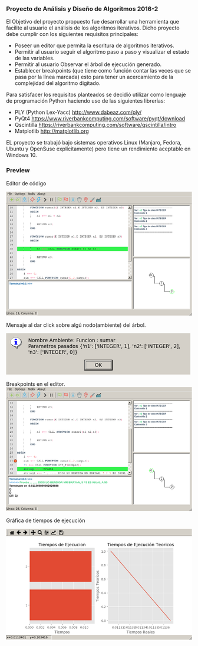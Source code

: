 ### Proyecto de Análisis y Diseño de Algoritmos 2016-2

El Objetivo del proyecto propuesto fue desarrollar una herramienta que facilite al usuario el análisis de los algoritmos iterativos. Dicho proyecto debe cumplir con los siguientes requisitos principales:

- Poseer un editor que permita la escritura de algoritmos iterativos.
- Permitir al usuario seguir el algoritmo paso a paso y visualizar el estado de las variables.
- Permitir al usuario Observar el árbol de ejecución generado.
- Establecer breakpoints (que tiene como función contar las veces que se pasa por la línea marcada) esto para tener un acercamiento de la complejidad del algoritmo digitado.

Para satisfacer los requisitos planteados se decidió utilizar como lenguaje de programación Python haciendo uso de las siguientes librerías:

- PLY (Python  Lex-Yacc) http://www.dabeaz.com/ply/ 
- PyQt4 https://www.riverbankcomputing.com/software/pyqt/download 
- Qscintilla https://riverbankcomputing.com/software/qscintilla/intro 
- Matplotlib http://matplotlib.org 

EL proyecto se trabajó bajo sistemas operativos Linux (Manjaro, Fedora, Ubuntu y OpenSuse explícitamente) pero tiene un rendimiento aceptable en Windows 10.

### Preview

Editor de código

![editor](preview/editor.png)

Mensaje al dar click sobre algú nodo(ambiente) del árbol.

![ambientes](preview/ambientes.png)

Breakpoints en el editor.![breakpoint](preview/breakpoint.png)

Gráfica de tiempos de ejecución

![tiempos](preview/tiempos.png)